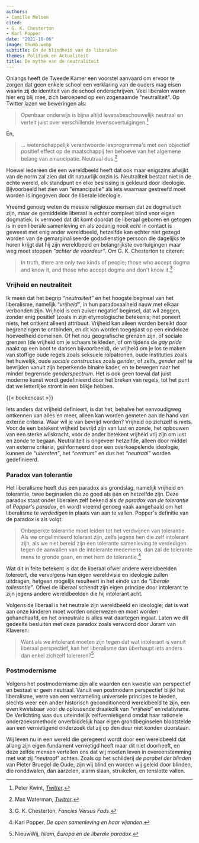 ```yaml
---
authors:
- Camille Meloen
cited:
- G. K. Chesterton
- Karl Popper
date: "2021-10-06"
image: thumb.webp
subtitle: En de blindheid van de liberalen
themes: Politiek en Actualiteit
title: De mythe van de neutraliteit
---
```



Onlangs heeft de Tweede Kamer een voorstel aanvaard om ervoor te zorgen dat geen enkele school een verklaring van de ouders mag eisen waarin zij de identiteit van de school onderschrijven. Veel liberalen waren hier erg blij mee, zich beroepend op een zogenaamde “neutraliteit”. Op Twitter lazen we beweringen als:

>Openbaar onderwijs is bijna altijd levensbeschouwelijk neutraal en vertelt juist over verschillende levensovertuigingen.[^1]

En,

>... wetenschappelijk verantwoorde lesprogramma's met een objectief positief effect op de maatschappij ten behoeve van het algemene belang van emancipatie. Neutraal dus.[^2]

Hoewel iedereen die een wereldbeeld heeft dat ook maar enigszins afwijkt van de norm zal zien dat dit natuurlijk onzin is. Neutraliteit bestaat niet in de echte wereld, elk standpunt en elke beslissing is gekleurd door ideologie. Bijvoorbeeld het zien van "emancipatie" als iets waarnaar gestreefd moet worden is ingegeven door de liberale ideologie.

Vreemd genoeg weten de meeste religieuze mensen dat ze dogmatisch zijn, maar de gemiddelde liberaal is echter compleet blind voor eigen dogmatiek. Ik vermoed dat dit komt doordat de liberaal geboren en getogen is in een liberale samenleving en als zodanig nooit _echt_ in contact is geweest met enig ander wereldbeeld, hetzelfde kan echter niet gezegd worden van de gemarginaliseerde godsdienstige persoon die dagelijks te horen krijgt dat hij zijn wereldbeeld en belangrijkste overtuigingen maar weg moet stoppen _“achter de voordeur”_. Om G. K. Chesterton te citeren:

>In truth, there are only two kinds of people; those who accept dogma and know it, and those who accept dogma and don't know it.[^3]


### Vrijheid en neutraliteit

Ik meen dat het begrip _“neutraliteit”_ en het hoogste beginsel van het liberalisme, namelijk _“vrijheid”_, in hun paradoxaalheid nauw met elkaar verbonden zijn. Vrijheid is een zuiver negatief beginsel, dat wil zeggen, zonder enig positief (zoals in zijn etymologische betekenis; het poneert niets, het ontkent alleen) attribuut. Vrijheid kan alleen worden bereikt door begrenzingen te ontbinden, en dit kan worden toegepast op een eindeloze hoeveelheid domeinen. Of het nou geografische grenzen zijn, of sociale grenzen (de vrijheid om je schaars te kleden, of om tijdens de _gay pride_ naakt op een boot te dansen bijvoorbeeld), de vrijheid om je los te maken van stoffige oude regels zoals seksuele rolpatronen, oude instituties zoals het huwelijk, oude _sociale constructies_ zoals _gender_, of zelfs, _gender_ zelf te bevrijden vanuit zijn beperkende binaire kader, en te bewegen naar het minder begrensde _genderspectrum_. Het is ook geen toeval dat juist moderne kunst wordt gedefinieerd door het breken van regels, tot het punt dat we letterlijke stront in een blikje hebben.

{{< boekencast >}}

Iets anders dat vrijheid definieert, is dat het, behalve het eenvoudigweg ontkennen van alles en meer, alleen kan worden gemeten aan de hand van externe criteria. Waar wil je van bevrijd worden? Vrijheid op zichzelf is niets. Voor de een betekent vrijheid bevrijd zijn van lust en zonde, het opbouwen van een sterke wilskracht, voor de ander betekent vrijheid vrij zijn om lust en zonde te begaan. Neutraliteit is ongeveer hetzelfde, alleen door middel van externe criteria, geïnformeerd door een overkoepelende ideologie, kunnen de _“uitersten”_, het _“centrum”_ en dus het _“neutraal”_ worden gedefinieerd.


### Paradox van tolerantie

Het liberalisme heeft dus een paradox als grondslag, namelijk vrijheid en tolerantie, twee beginselen die zo goed als één en hetzelfde zijn. Deze paradox staat onder liberalen zelf bekend als _de paradox van de tolerantie_ of _Popper's paradox_, en wordt vreemd genoeg vaak aangehaald om het liberalisme te _verdedigen_ in plaats van aan te vallen. Popper's definitie van de paradox is als volgt:

>Onbeperkte tolerantie moet leiden tot het verdwijnen van tolerantie. Als we ongelimiteerd tolerant zijn, zelfs jegens hen die zelf intolerant zijn, als we niet bereid zijn een tolerante samenleving te verdedigen tegen de aanvallen van de intolerante medemens, dan zal de tolerante mens te gronde gaan, en met hem de tolerantie.[^4]

Wat dit in feite betekent is dat de liberaal ofwel andere wereldbeelden tolereert, die vervolgens hun eigen wereldvisie en ideologie zullen uitdragen, hetgeen mogelijk resulteert in het einde van de _“liberale tollerantie”_. Ofwel de liberaal schendt zijn eigen principe door intolerant te zijn jegens andere wereldbeelden die hij intolerant acht.

Volgens de liberaal is het neutrale zijn wereldbeeld en ideologie; dat is wat aan onze kinderen moet worden onderwezen en moet worden gehandhaafd, en het onneutrale is alles wat daartegen ingaat. Laten we dit gedeelte besluiten met deze paradox zoals verwoord door Joram van Klaveren:

>Want als we intolerant moeten zijn tegen dat wat intolerant is vanuit liberaal perspectief, kan het liberalisme dan überhaupt iets anders dan enkel zichzelf tolereren?[^5]


### Postmodernisme

Volgens het postmodernisme zijn alle waarden een kwestie van perspectief en bestaat er geen neutraal. Vanuit een postmodern perspectief blijkt het liberalisme, verre van een verzameling universele principes te bieden, slechts weer een ander historisch geconditioneerd wereldbeeld te zijn, een even kwetsbaar voor de oplossende draaikolk van _“vrijheid”_ en relativisme. De Verlichting was dus uiteindelijk zelfvernietigend omdat haar rationele onderzoeksmethode onverbiddelijk haar eigen grondbeginselen blootstelde aan een vernietigend onderzoek dat zij op den duur niet konden doorstaan.

Wij leven nu in een wereld die geregeerd wordt door een wereldbeeld dat allang zijn eigen fundament vernietigd heeft maar dit niet doorheeft, en deze zelfde mensen vertellen ons dat wij moeten leven in overeenstemming met wat zij _“neutraal”_ achten. Zoals op het schilderij _de parabel der blinden_ van Pieter Bruegel de Oude, zijn wij blind en worden wij geleid door blinden, die ronddwalen, dan aarzelen, alarm slaan, struikelen, en tenslotte vallen.



[^1]: Peter Kwint, _[Twitter](https://twitter.com/peterkwint/status/1445432245645348864)_.
[^2]: Max Waterman, _[Twitter](https://twitter.com/MaxTheDragon/status/1445532224799969283)_.
[^3]: G. K. Chesterton, _Fancies Versus Fads_.
[^4]: Karl Popper, _De open samenleving en haar vijanden_.
[^5]: NieuwWij, _Islam, Europa en de liberale paradox_.


